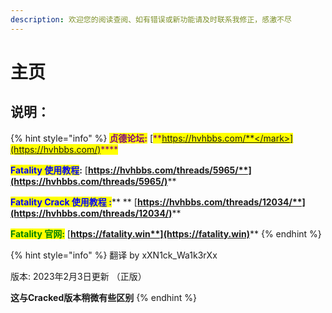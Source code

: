 ```yaml
---
description: 欢迎您的阅读查阅、如有错误或新功能请及时联系我修正，感激不尽
---
```


# 主页

## 说明：

{% hint style="info" %}
<mark style="color:purple;">**贞德论坛:**</mark> [<mark style="color:purple;">**https://hvhbbs.com/**</mark>](https://hvhbbs.com/)<mark style="color:purple;">****</mark>

<mark style="color:blue;">**Fatality 使用教程**</mark>**:** [**https://hvhbbs.com/threads/5965/**](https://hvhbbs.com/threads/5965/)****

<mark style="color:blue;">**Fatality Crack 使用教程 :**</mark>** ** [**https://hvhbbs.com/threads/12034/**](https://hvhbbs.com/threads/12034/)****

<mark style="color:green;">**Fatality 官网:**</mark> [**https://fatality.win**](https://fatality.win)****
{% endhint %}

{% hint style="info" %}
翻译 by xXN1ck\_Wa1k3rXx

版本: 2023年2月3日更新 （正版）

**这与Cracked版本稍微有些区别**
{% endhint %}
